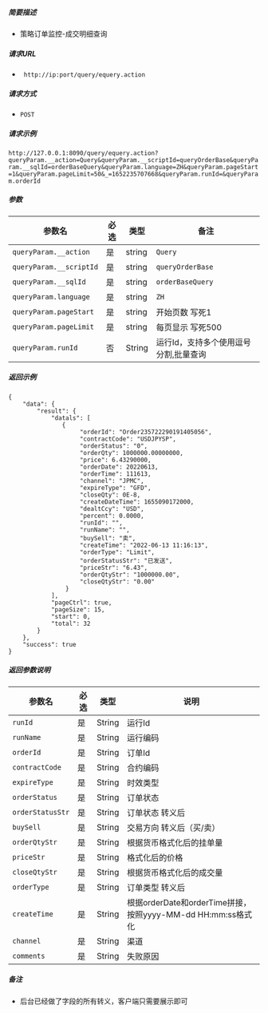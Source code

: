 


##### 简要描述

- 策略订单监控-成交明细查询

##### 请求URL
- ` http://ip:port/query/equery.action`
##### 请求方式
- `POST`

##### 请求示例

` http://127.0.0.1:8090/query/equery.action?queryParam.__action=Query&queryParam.__scriptId=queryOrderBase&queryParam.__sqlId=orderBaseQuery&queryParam.language=ZH&queryParam.pageStart=1&queryParam.pageLimit=50&_=1652235707668&queryParam.runId=&queryParam.orderId `

##### 参数

| 参数名 | 必选 | 类型   | 备注                                  |
| ------ | ---- | ------ | ------------------------------------- |
| `queryParam.__action`       | 是   | string | `Query`                                 |
| `queryParam.__scriptId`     | 是   | string | `queryOrderBase`       |
| `queryParam.__sqlId`        | 是   | string | `orderBaseQuery`       |
| `queryParam.language`       | 是   | string | `ZH`                                    |
| `queryParam.pageStart`      | 是   | string | 开始页数 写死1        |
| `queryParam.pageLimit`      | 是   | string | 每页显示 写死500 |
|`queryParam.runId`  | 否   | String | 运行Id，支持多个使用逗号分割,批量查询 |

##### 返回示例 

``` 
{
    "data": {
        "result": {
            "datals": [
               {
                    "orderId": "Order235722290191405056",
                    "contractCode": "USDJPYSP",
                    "orderStatus": "0",
                    "orderQty": 1000000.00000000,
                    "price": 6.43290000,
                    "orderDate": 20220613,
                    "orderTime": 111613,
                    "channel": "JPMC",
                    "expireType": "GFD",
                    "closeQty": 0E-8,
                    "createDateTime": 1655090172000,
                    "dealtCcy": "USD",
                    "percent": 0.0000,
                    "runId": "",
                    "runName": "",
                    "buySell": "卖",
                    "createTime": "2022-06-13 11:16:13",
                    "orderType": "Limit",
                    "orderStatusStr": "已发送",
                    "priceStr": "6.43",
                    "orderQtyStr": "1000000.00",
                    "closeQtyStr": "0.00"
                }
            ],
            "pageCtrl": true,
            "pageSize": 15,
            "start": 0,
            "total": 32
        }
    },
    "success": true
}
```

##### 返回参数说明 


| 参数名           | 必选 | 类型   | 说明                                                        |
| ---------------- | ---- | ------ | ----------------------------------------------------------- |
| `runId`          | 是   | String | 运行Id                                                      |
| `runName`        | 是   | String | 运行编码                                                    |
| `orderId`        | 是   | String | 订单Id                                                      |
| `contractCode`   | 是   | String | 合约编码                                                    |
| `expireType`     | 是   | String | 时效类型                                                    |
| `orderStatus`    | 是   | String | 订单状态                                                    |
| `orderStatusStr` | 是   | String | 订单状态 转义后                                             |
| `buySell`        | 是   | String | 交易方向 转义后（买/卖）                                    |
| `orderQtyStr`    | 是   | String | 根据货币格式化后的挂单量                                    |
| `priceStr`       | 是   | String | 格式化后的价格                                              |
| `closeQtyStr`    | 是   | String | 根据货币格式化后的成交量                                    |
| `orderType`      | 是   | String | 订单类型 转义后                                             |
| `createTime`     | 是   | String | 根据orderDate和orderTime拼接，按照yyyy-MM-dd HH:mm:ss格式化 |
| `channel`        | 是   | String | 渠道                                                        |
| `comments`       | 是   | String | 失败原因                                                    |


##### 备注 

- 后台已经做了字段的所有转义，客户端只需要展示即可



